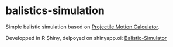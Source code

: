 # balistics-simulation

Simple balistic simulation based on [Projectile Motion Calculator](https://dynref.engr.illinois.edu/afp.html).

Developped in R Shiny, delpoyed on shinyapp.oi: [Balistic-Simulator](https://danvatnik.shinyapps.io/balistics-simulation/)
